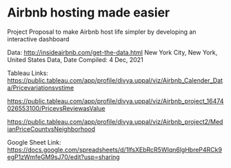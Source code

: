 # Airbnb hosting made easier
 Project Proposal to make Airbnb host life simpler by developing an interactive dashboard

Data: http://insideairbnb.com/get-the-data.html
New York City, New York, United States Data, Date Compiled: 4 Dec, 2021


Tableau Links:
https://public.tableau.com/app/profile/divya.uppal/viz/Airbnb_Calender_Data/Pricevariationsvstime

https://public.tableau.com/app/profile/divya.uppal/viz/Airbnb_project_16474026553100/PricevsReviewasValue

https://public.tableau.com/app/profile/divya.uppal/viz/Airbnb_project2/MedianPriceCountvsNeighborhood


Google Sheet Link:
https://docs.google.com/spreadsheets/d/1lfsXEbRcR5WIqn6lgHbreP4RCk9egP1zWmfeGM9sJ70/edit?usp=sharing
